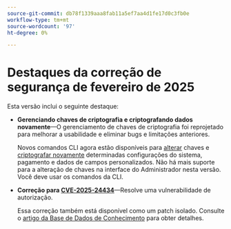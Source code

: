 ```yaml
---
source-git-commit: db78f1339aaa8fab11a5ef7aa4d1fe17d0c3fb0e
workflow-type: tm+mt
source-wordcount: '97'
ht-degree: 0%

---
```

# Destaques da correção de segurança de fevereiro de 2025

Esta versão inclui o seguinte destaque:

* **Gerenciando chaves de criptografia e criptografando dados novamente**—O gerenciamento de chaves de criptografia foi reprojetado para melhorar a usabilidade e eliminar bugs e limitações anteriores.<!-- AC-12679 -->

  Novos comandos CLI agora estão disponíveis para [alterar](https://experienceleague.adobe.com/pt-br/docs/commerce-admin/systems/security/encryption-key) chaves e [criptografar novamente](https://developer.adobe.com/commerce/php/development/security/data-encryption/) determinadas configurações do sistema, pagamento e dados de campos personalizados. Não há mais suporte para a alteração de chaves na interface do Administrador nesta versão. Você deve usar os comandos da CLI.

* **Correção para [CVE-2025-24434](https://nvd.nist.gov/vuln/detail/CVE-2025-24434)**—Resolve uma vulnerabilidade de autorização.

  Essa correção também está disponível como um patch isolado. Consulte o [artigo da Base de Dados de Conhecimento](https://experienceleague.adobe.com/pt-br/docs/commerce-knowledge-base/kb/troubleshooting/known-issues-patches-attached/security-update-available-for-adobe-commerce-apsb25-08) para obter detalhes.<!-- AC-12755 -->
